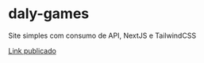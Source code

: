 # daly-games

Site simples com consumo de API, NextJS e TailwindCSS

[Link publicado](https://dalygames-sigma.vercel.app/)
